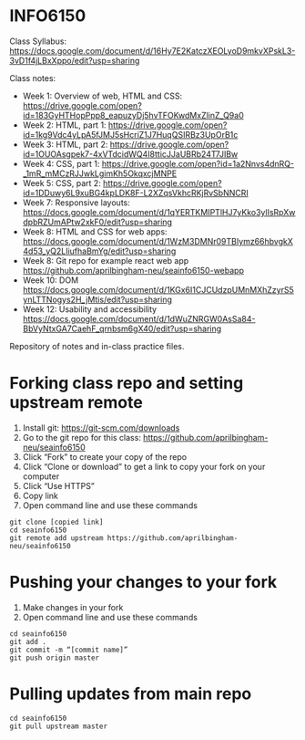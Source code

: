 # INFO6150
Class Syllabus: https://docs.google.com/document/d/16Hy7E2KatczXEOLyoD9mkvXPskL3-3vD1f4jLBxXppo/edit?usp=sharing

Class notes:

* Week 1: Overview of web, HTML and CSS: https://drive.google.com/open?id=183GyHTHopPpp8_eapuzyDj5hvTFOKwdMxZlinZ_Q9a0
* Week 2: HTML, part 1: https://drive.google.com/open?id=1kg9Vdc4yLpA5fJMJ5sHcriZ1J7HuqQSIRBz3UpOrB1c
* Week 3: HTML, part 2: https://drive.google.com/open?id=1OUOAsgpek7-4xVTdcidWQ4I8tticJJaUBRb24T7JIBw
* Week 4: CSS, part 1: https://drive.google.com/open?id=1a2Nnvs4dnRQ-_1mR_mMCzRJJwkLgimKh5OkqxcjMNPE
* Week 5: CSS, part 2: https://drive.google.com/open?id=1DDuwy6L9xuBG4kpLDK8F-L2XZqsVkhcRKjRvSbNNCRI
* Week 7: Responsive layouts: https://docs.google.com/document/d/1qYERTKMIPTlHJ7yKko3ylIsRpXwdpbRZUmAPtw2xkF0/edit?usp=sharing
* Week 8: HTML and CSS for web apps:
https://docs.google.com/document/d/1WzM3DMNr09TBIymz66hbvgkX4d53_yQ2LIiufhaBmYg/edit?usp=sharing
* Week 8: Git repo for example react web app
https://github.com/aprilbingham-neu/seainfo6150-webapp
* Week 10: DOM
https://docs.google.com/document/d/1KGx6I1CJCUdzpUMnMXhZzyrS5ynLTTNogys2H_jMtis/edit?usp=sharing
* Week 12: Usability and accessibility
https://docs.google.com/document/d/1dWuZNRGW0AsSa84-BbVyNtxGA7CaehF_qrnbsm6gX40/edit?usp=sharing

Repository of notes and in-class practice files.

# Forking class repo and setting upstream remote
1. Install git: https://git-scm.com/downloads
2. Go to the git repo for this class: https://github.com/aprilbingham-neu/seainfo6150
3. Click “Fork” to create your copy of the repo
4. Click “Clone or download” to get a link to copy your fork on your computer
5. Click “Use HTTPS”
6. Copy link
7. Open command line and use these commands
```
git clone [copied link]
cd seainfo6150
git remote add upstream https://github.com/aprilbingham-neu/seainfo6150
```

# Pushing your changes to your fork
1. Make changes in your fork
2. Open command line and use these commands
```
cd seainfo6150
git add .
git commit -m “[commit name]”
git push origin master
```

# Pulling updates from main repo
```
cd seainfo6150
git pull upstream master
```
